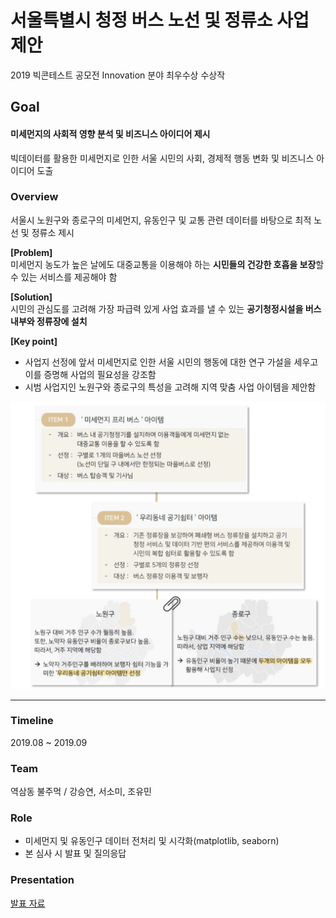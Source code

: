 # 서울특별시 청정 버스 노선 및 정류소 사업 제안
2019 빅콘테스트 공모전 Innovation 분야 최우수상 수상작 

## Goal 
#### **미세먼지의 사회적 영향 분석 및 비즈니스 아이디어 제시** <br>
빅데이터를 활용한 미세먼지로 인한 서울 시민의 사회, 경제적 행동 변화 및 비즈니스 아이디어 도출 <br>

### Overview
서울시 노원구와 종로구의 미세먼지, 유동인구 및 교통 관련 데이터를 바탕으로 최적 노선 및 정류소 제시 <br>

**[Problem]** <br>
미세먼지 농도가 높은 날에도 대중교통을 이용해야 하는 **시민들의 건강한 호흡을 보장**할 수 있는 서비스를 제공해야 함

**[Solution]** <br>
시민의 관심도를 고려해 가장 파급력 있게 사업 효과를 낼 수 있는 **공기청정시설을 버스 내부와 정류장에 설치** <br>

**[Key point]**
- 사업지 선정에 앞서 미세먼지로 인한 서울 시민의 행동에 대한 연구 가설을 세우고 이를 증명해 사업의 필요성을 강조함
- 시범 사업지인 노원구와 종로구의 특성을 고려해 지역 맞춤 사업 아이템을 제안함

![](image/img1.PNG)

- - -

### Timeline
2019.08 ~ 2019.09

### Team
역삼동 불주먹 / 강승연, 서소미, 조유민

### Role
- 미세먼지 및 유동인구 데이터 전처리 및 시각화(matplotlib, seaborn)
- 본 심사 시 발표 및 질의응답

### Presentation
[발표 자료](Innovation_이노베이션_역삼동불주먹팀_결과보고서.pdf)

